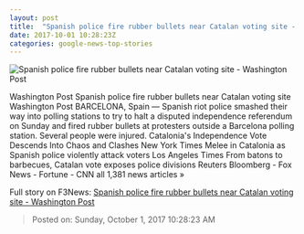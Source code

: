 ```yaml
---
layout: post
title:  "Spanish police fire rubber bullets near Catalan voting site - Washington Post"
date: 2017-10-01 10:28:23Z
categories: google-news-top-stories
---
```


![Spanish police fire rubber bullets near Catalan voting site - Washington Post](https://img.washingtonpost.com/rf/image_1484w/2010-2019/WashingtonPost/2017/10/01/Foreign/Images/856167960.jpg?t=20170517)

Washington Post Spanish police fire rubber bullets near Catalan voting site Washington Post BARCELONA, Spain — Spanish riot police smashed their way into polling stations to try to halt a disputed independence referendum on Sunday and fired rubber bullets at protesters outside a Barcelona polling station. Several people were injured. Catalonia's Independence Vote Descends Into Chaos and Clashes New York Times Melee in Catalonia as Spanish police violently attack voters Los Angeles Times From batons to barbecues, Catalan vote exposes police divisions Reuters Bloomberg - Fox News - Fortune - CNN all 1,381 news articles »


Full story on F3News: [Spanish police fire rubber bullets near Catalan voting site - Washington Post](http://www.f3nws.com/n/uHzzGC)

> Posted on: Sunday, October 1, 2017 10:28:23 AM
